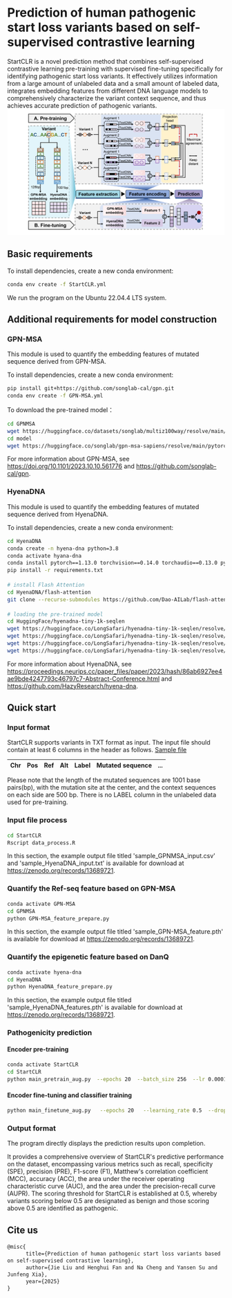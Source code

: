 # Prediction of human pathogenic start loss variants based on self-supervised contrastive learning

StartCLR is a novel prediction method that combines self-supervised contrastive learning pre-training with supervised fine-tuning specifically for identifying pathogenic start loss variants. It effectively utilizes information from a large amount of unlabeled data and a small amount of labeled data, integrates embedding features from different DNA language models to comprehensively characterize the variant context sequence, and thus achieves accurate prediction of pathogenic variants.
![Main Figure](./figs/StartCLR_flowchart.png)

## Basic requirements
To install dependencies, create a new conda environment:
```bash
conda env create -f StartCLR.yml
```
We run the program on the Ubuntu 22.04.4 LTS system.

## Additional requirements for model construction

### GPN-MSA
This module is used to quantify the embedding features of mutated sequence derived from GPN-MSA.

To install dependencies, create a new conda environment:
```bash
pip install git+https://github.com/songlab-cal/gpn.git
conda env create -f GPN-MSA.yml
```
To download the pre-trained model：
```bash
cd GPNMSA
wget https://huggingface.co/datasets/songlab/multiz100way/resolve/main/89.zarr.zip
cd model
wget https://huggingface.co/songlab/gpn-msa-sapiens/resolve/main/pytorch_model.bin?download=true
```
For more information about GPN-MSA, see https://doi.org/10.1101/2023.10.10.561776 and https://github.com/songlab-cal/gpn.

### HyenaDNA 
This module is used to quantify the embedding features of mutated sequence derived from HyenaDNA.

To install dependencies, create a new conda environment:
```bash
cd HyenaDNA
conda create -n hyena-dna python=3.8
conda activate hyana-dna
conda install pytorch==1.13.0 torchvision==0.14.0 torchaudio==0.13.0 pytorch-cuda=11.7 -c pytorch -c nvidia
pip install -r requirements.txt

# install Flash Attention
cd HyenaDNA/flash-attention
git clone --recurse-submodules https://github.com/Dao-AILab/flash-attention.git

# loading the pre-trained model 
cd HuggingFace/hyenadna-tiny-1k-seqlen
wget https://huggingface.co/LongSafari/hyenadna-tiny-1k-seqlen/resolve/main/.gitattributes?download=true
wget https://huggingface.co/LongSafari/hyenadna-tiny-1k-seqlen/resolve/main/README.md?download=true
wget https://huggingface.co/LongSafari/hyenadna-tiny-1k-seqlen/resolve/main/config.json?download=true
wget https://huggingface.co/LongSafari/hyenadna-tiny-1k-seqlen/resolve/main/weights.ckpt?download=true
```
For more information about HyenaDNA, see https://proceedings.neurips.cc/paper_files/paper/2023/hash/86ab6927ee4ae9bde4247793c46797c7-Abstract-Conference.html and https://github.com/HazyResearch/hyena-dna.

## Quick start

### Input format
StartCLR supports variants in TXT format as input. The input file should contain at least 6 columns in the header as follows. [Sample file](./dataset/sample_file.txt)

|  Chr  | Pos |  Ref  |  Alt  |  Label  |  Mutated sequence  |  ...  |
| ----- | --- | ----- | ----- | ------- | ------------------ | ----- |

Please note that the length of the mutated sequences are 1001 base pairs(bp), with the mutation site at the center, and the context sequences on each side are 500 bp. There is no LABEL column in the unlabeled data used for pre-training.

### Input file process
```bash
cd StartCLR
Rscript data_process.R
```
In this section, the example output file titled 'sample_GPNMSA_input.csv' and 'sample_HyenaDNA_input.txt' is available for download at https://zenodo.org/records/13689721.

### Quantify the Ref-seq feature based on GPN-MSA
```bash
conda activate GPN-MSA
cd GPNMSA
python GPN-MSA_feature_prepare.py
```
In this section, the example output file titled 'sample_GPN-MSA_feature.pth' is available for download at https://zenodo.org/records/13689721.

### Quantify the epigenetic feature based on DanQ
```bash
conda activate hyena-dna
cd HyenaDNA
python HyenaDNA_feature_prepare.py
```

In this section, the example output file titled 'sample_HyenaDNA_features.pth' is available for download at https://zenodo.org/records/13689721.

### Pathogenicity prediction

#### Encoder pre-training
```bash
conda activate StartCLR
cd StartCLR
python main_pretrain_aug.py  --epochs 20  --batch_size 256  --lr 0.0001  --dropout 0.1
```
#### Encoder fine-tuning and classifier training
```bash
python main_finetune_aug.py   --epochs 20   --learning_rate 0.5  --dropout 0.1  --pretrained ./pretrain/checkpoint_0019.pth.tar
```

### Output format
The program directly displays the prediction results upon completion.

It provides a comprehensive overview of StartCLR's predictive performance on the dataset, encompassing various metrics such as recall, specificity (SPE), precision (PRE), F1-score (F1), Matthew's correlation coefficient (MCC), accuracy (ACC), the area under the receiver operating characteristic curve (AUC), and the area under the precision-recall curve (AUPR).
The scoring threshold for StartCLR is established at 0.5, whereby variants scoring below 0.5 are designated as benign and those scoring above 0.5 are identified as pathogenic.

## Cite us
```
@misc{
      title={Prediction of human pathogenic start loss variants based on self-supervised contrastive learning}, 
      author={Jie Liu and Henghui Fan and Na Cheng and Yansen Su and Junfeng Xia},
      year={2025}
}
```
